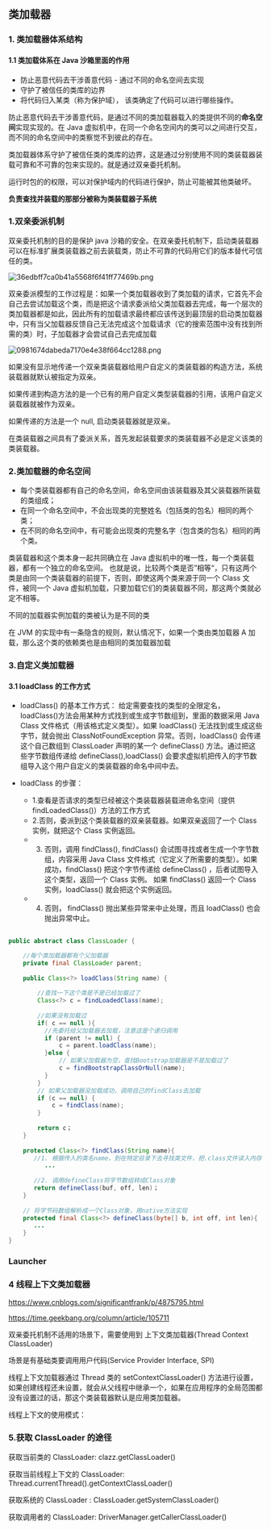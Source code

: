 ##  类加载器

### 1. 类加载器体系结构
#### 1.1 类加载体系在 Java 沙箱里面的作用

-  防止恶意代码去干涉善意代码 - 通过不同的命名空间去实现
-  守护了被信任的类库的边界
-  将代码归入某类（称为保护域）， 该类确定了代码可以进行哪些操作。


防止恶意代码去干涉善意代码，是通过不同的类加载器载入的类提供不同的**命名空间**实现实现的。在 Java 虚拟机中，在同一个命名空间内的类可以之间进行交互，而不同的命名空间中的类察觉不到彼此的存在。

类加载器体系守护了被信任类的类库的边界，这是通过分别使用不同的类装载器装载可靠和不可靠的包来实现的。就是通过双亲委托机制。

运行时包的的权限，可以对保护域内的代码进行保护，防止可能被其他类破坏。


**负责查找并装载的那部分被称为类装载器子系统**

### 1.双亲委派机制

双亲委托机制的目的是保护 java 沙箱的安全。在双亲委托机制下，启动类装载器可以在标准扩展类装载器之前去装载类，防止不可靠的代码用它们的版本替代可信任的类。

![36edbff7ca0b41a5568f6f41ff77469b.png](evernotecid://64DB9A55-B1FD-42D8-8C19-85CE9EB08D6F/appyinxiangcom/7387856/ENResource/p9339)

双亲委派模型的工作过程是：如果一个类加载器收到了类加载的请求，它首先不会自己去尝试加载这个类，而是把这个请求委派给父类加载器去完成，每一个层次的类加载器都是如此，因此所有的加载请求最终都应该传送到最顶层的启动类加载器中，只有当父加载器反馈自己无法完成这个加载请求（它的搜索范围中没有找到所需的类）时，子加载器才会尝试自己去完成加载




![0981674dabeda7170e4e38f664cc1288.png](evernotecid://64DB9A55-B1FD-42D8-8C19-85CE9EB08D6F/appyinxiangcom/7387856/ENResource/p9328)



如果没有显示地传递一个双亲类装载器给用户自定义的类装载器的构造方法，系统装载器就默认被指定为双亲。

如果传递到构造方法的是一个已有的用户自定义类型装载器的引用，该用户自定义装载器就被作为双亲。

如果传递的方法是一个 null, 启动类装载器就是双亲。

在类装载器之间具有了委派关系，首先发起装载要求的类装载器不必是定义该类的类装载器。


### 2.类加载器的命名空间

- 每个类装载器都有自己的命名空间，命名空间由该装载器及其父装载器所装载的类组成；
- 在同一个命名空间中，不会出现类的完整姓名（包括类的包名）相同的两个类；
- 在不同的命名空间中，有可能会出现类的完整名字（包含类的包名）相同的两个类。

类装载器和这个类本身一起共同确立在 Java 虚拟机中的唯一性，每一个类装载器，都有一个独立的命名空间。
也就是说，比较两个类是否”相等“，只有这两个类是由同一个类装载器的前提下，否则，即使这两个类来源于同一个 Class 文件，被同一个 Java 虚拟机加载，只要加载它们的类装载器不同，那这两个类就必定不相等。

不同的加载器实例加载的类被认为是不同的类

在 JVM 的实现中有一条隐含的规则，默认情况下，如果一个类由类加载器 A 加载，那么这个类的依赖类也是由相同的类加载器加载


### 3.自定义类加载器

#### 3.1 loadClass 的工作方式
- loadClass() 的基本工作方式：
给定需要查找的类型的全限定名， loadClass()方法会用某种方式找到或生成字节数组到，里面的数据采用 Java Class 文件格式（用该格式定义类型）。如果 loadClass() 无法找到或生成这些字节，就会抛出 ClassNotFoundException 异常。否则，loadClass() 会传递这个自己数组到 ClassLoader 声明的某一个 defineClass() 方法。通过把这些字节数组传递给 
defineClass(),loadClass() 会要求虚拟机把传入的字节数组导入这个用户自定义的类装载器的命名中间中去。

- loadClass 的步骤：
    - 1.查看是否请求的类型已经被这个类装载器装载进命名空间（提供 findLoadedClass()）方法的工作方式
    - 2.否则，委派到这个类装载器的双亲装载器。如果双亲返回了一个 Class 实例，就把这个 Class 实例返回。
    - 3. 否则，调用 findClass(), findClass() 会试图寻找或者生成一个字节数组，内容采用 Java Class 文件格式（它定义了所需要的类型）。如果成功，findClass() 把这个字节传递给 defineClass() ，后者试图导入这个类型，返回一个 Class 实例。 如果 findClass() 返回一个 Class 实例，loadClass() 就会把这个实例返回。
    - 4. 否则， findClass() 抛出某些异常来中止处理，而且 loadClass() 也会抛出异常中止。

```java
 
public abstract class ClassLoader {

    //每个类加载器都有个父加载器
    private final ClassLoader parent;
    
    public Class<?> loadClass(String name) {
  
        //查找一下这个类是不是已经加载过了
        Class<?> c = findLoadedClass(name);
        
        //如果没有加载过
        if( c == null ){
          //先委托给父加载器去加载，注意这是个递归调用
          if (parent != null) {
              c = parent.loadClass(name);
          }else {
              // 如果父加载器为空，查找Bootstrap加载器是不是加载过了
              c = findBootstrapClassOrNull(name);
          }
        }
        // 如果父加载器没加载成功，调用自己的findClass去加载
        if (c == null) {
            c = findClass(name);
        }
        
        return c；
    }
    
    protected Class<?> findClass(String name){
       //1. 根据传入的类名name，到在特定目录下去寻找类文件，把.class文件读入内存
          ...
          
       //2. 调用defineClass将字节数组转成Class对象
       return defineClass(buf, off, len)；
    }
    
    // 将字节码数组解析成一个Class对象，用native方法实现
    protected final Class<?> defineClass(byte[] b, int off, int len){
       ...
    }
}
```



### Launcher


### 4 线程上下文类加载器

https://www.cnblogs.com/significantfrank/p/4875795.html

https://time.geekbang.org/column/article/105711

双亲委托机制不适用的场景下，需要使用到 上下文类加载器(Thread Context ClassLoader)

场景是有基础类要调用用户代码(Service Provider Interface, SPI)

线程上下文加载器通过  Thread 类的 setContextClassLoader() 方法进行设置，如果创建线程还未设置，就会从父线程中继承一个，如果在应用程序的全局范围都没有设置过的话，那这个类装载器默认是应用类加载器。

线程上下文的使用模式：



### 5.获取 ClassLoader 的途径

获取当前类的 ClassLoader: clazz.getClassLoader()

获取当前线程上下文的 ClassLoader: Thread.currentThread().getContextClassLoader()

获取系统的 ClassLoader : ClassLoader.getSystemClassLoader()

获取调用者的 ClassLoader: DriverManager.getCallerClassLoader()


